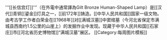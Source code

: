 '''[[长信宫灯]]'''（在外電中通常譯為Gilt Bronze Human-Shaped Lamp）是[[汉代]]青铜[[鎏金]]灯具之一，[[前172年]]铸造。[[中华人民共和国]]国家一级文物。由考古学工作者白荣金在[[1968年]]对[[满城汉墓]]中窦绾墓（今河北省保定市满城县西南约1.5公里的山崖上）的发掘作业中发现。现藏于中华人民共和国[[石家庄]]市[[河北省历史博物馆]]“满城汉墓”展区。
<noinclude>[[Category:每周图片模板]]</noinclude>